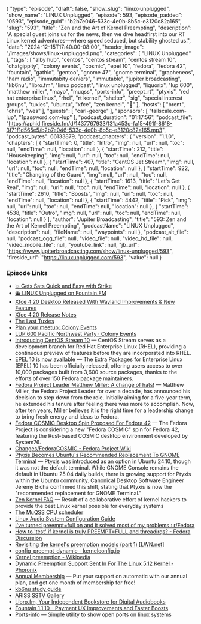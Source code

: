 {
  "type": "episode",
  "draft": false,
  "show_slug": "linux-unplugged",
  "show_name": "LINUX Unplugged",
  "episode": 593,
  "episode_padded": "0593",
  "episode_guid": "b2b7e046-533c-4e0b-8b5c-e3120c82a165",
  "slug": "593",
  "title": "Zen and the Art of Kernel Preempting",
  "description": "A special guest joins us for the news, then we dive headfirst into our RT Linux kernel adventures—where speed seduced, but stability ghosted us.",
  "date": "2024-12-15T17:40:00-08:00",
  "header_image": "/images/shows/linux-unplugged.png",
  "categories": [
    "LINUX Unplugged"
  ],
  "tags": [
    "alby hub",
    "centos",
    "centos stream",
    "centos stream 10",
    "chatgippity",
    "colony events",
    "cosmic",
    "epel 10",
    "fedora",
    "fedora 42",
    "fountain",
    "gathio",
    "gentoo",
    "gnome 47",
    "gnome terminal",
    "grapheneos",
    "ham radio",
    "immutabity deniers",
    "immutable",
    "jupiter broadcasting",
    "kb6nu",
    "libro.fm",
    "linux podcast",
    "linux unplugged",
    "liquorix",
    "lup 600",
    "matthew miller",
    "mayo",
    "muqss",
    "ports-info",
    "preept_rt",
    "ptyxis",
    "red hat enterprise linux",
    "rhel",
    "rt kernel",
    "shelter",
    "sig",
    "special interest groups",
    "tuxies",
    "ubuntu",
    "xfce",
    "zen kernel",
    "🦒"
  ],
  "hosts": [
    "brent",
    "chris",
    "wes"
  ],
  "guests": [
    "carl-george"
  ],
  "sponsors": [
    "tailscale.com-lup",
    "1password.com-lup"
  ],
  "podcast_duration": "01:17:56",
  "podcast_file": "https://aphid.fireside.fm/d/1437767933/f31a453c-fa15-491f-8618-3f71f1d565e5/b2b7e046-533c-4e0b-8b5c-e3120c82a165.mp3",
  "podcast_bytes": 66133879,
  "podcast_chapters": {
    "version": "1.1.0",
    "chapters": [
      {
        "startTime": 0,
        "title": "Intro",
        "img": null,
        "url": null,
        "toc": null,
        "endTime": null,
        "location": null
      },
      {
        "startTime": 212,
        "title": "Housekeeping",
        "img": null,
        "url": null,
        "toc": null,
        "endTime": null,
        "location": null
      },
      {
        "startTime": 407,
        "title": "CentOS Jet Stream",
        "img": null,
        "url": null,
        "toc": null,
        "endTime": null,
        "location": null
      },
      {
        "startTime": 922,
        "title": "Changing of the Guard",
        "img": null,
        "url": null,
        "toc": null,
        "endTime": null,
        "location": null
      },
      {
        "startTime": 1613,
        "title": "Let's Get Real",
        "img": null,
        "url": null,
        "toc": null,
        "endTime": null,
        "location": null
      },
      {
        "startTime": 2610,
        "title": "Boosts",
        "img": null,
        "url": null,
        "toc": null,
        "endTime": null,
        "location": null
      },
      {
        "startTime": 4442,
        "title": "Pick",
        "img": null,
        "url": null,
        "toc": null,
        "endTime": null,
        "location": null
      },
      {
        "startTime": 4538,
        "title": "Outro",
        "img": null,
        "url": null,
        "toc": null,
        "endTime": null,
        "location": null
      }
    ],
    "author": "Jupiter Broadcasting",
    "title": "593: Zen and the Art of Kernel Preempting",
    "podcastName": "LINUX Unplugged",
    "description": null,
    "fileName": null,
    "waypoints": null
  },
  "podcast_alt_file": null,
  "podcast_ogg_file": null,
  "video_file": null,
  "video_hd_file": null,
  "video_mobile_file": null,
  "youtube_link": null,
  "jb_url": "https://www.jupiterbroadcasting.com/show/linux-unplugged/593",
  "fireside_url": "https://linuxunplugged.com/593",
  "value": null
}


### Episode Links

* [💥 Gets Sats Quick and Easy with Strike](https://strike.me/ "💥 Gets Sats Quick and Easy with Strike")
* [📻 LINUX Unplugged on Fountain.FM](https://www.fountain.fm/show/dWiuBeqpDSM86AwXRXov "📻 LINUX Unplugged  on Fountain.FM")
* [Xfce 4.20 Desktop Released With Wayland Improvements & New Features](https://www.phoronix.com/news/Xfce-4.20-Released "Xfce 4.20 Desktop Released With Wayland Improvements &amp; New Features")
* [Xfce 4.20 Release Notes](https://alexxcons.github.io/blogpost_14.html "Xfce 4.20 Release Notes")
* [The Last Tuxies](https://tuxies.party "The Last Tuxies")
* [Plan your meetup: Colony Events](https://colonyevents.com/events/ "Plan your meetup: Colony Events")
* [LUP 600 Pacific Northwest Party · Colony Events](https://colonyevents.com/fE6j2xJyW_i7_OSntkiyZ "LUP 600 Pacific Northwest Party · Colony Events")
* [Introducing CentOS Stream 10](https://blog.centos.org/2024/12/introducing-centos-stream-10/ "Introducing CentOS Stream 10") — CentOS Stream serves as a development branch for Red Hat Enterprise Linux (RHEL), providing a continuous preview of features before they are incorporated into RHEL.
* [EPEL 10 is now available](https://communityblog.fedoraproject.org/epel-10-is-now-available/ "EPEL 10 is now available") — The Extra Packages for Enterprise Linux (EPEL) 10 has been officially released, offering users access to over 10,000 packages built from 3,600 source packages, thanks to the efforts of over 150 Fedora package maintainers.
* [Fedora Project Leader Matthew Miller: A change of hats!](https://fedoramagazine.org/fedora-project-leader-matthew-miller-a-change-of-hats/ "Fedora Project Leader Matthew Miller: A change of hats!") — Matthew Miller, the Fedora Project Leader for over a decade, has announced his decision to step down from the role. Initially aiming for a five-year term, he extended his tenure after feeling there was more to accomplish. Now, after ten years, Miller believes it is the right time for a leadership change to bring fresh energy and ideas to Fedora.
* [Fedora COSMIC Desktop Spin Proposed For Fedora 42](https://www.phoronix.com/news/Fedora-42-COSMIC-Spin-Proposed "Fedora COSMIC Desktop Spin Proposed For Fedora 42") — The Fedora Project is considering a new "Fedora COSMIC" spin for Fedora 42, featuring the Rust-based COSMIC desktop environment developed by System76.
* [Changes/FedoraCOSMIC - Fedora Project Wiki](https://fedoraproject.org/wiki/Changes/FedoraCOSMIC "Changes/FedoraCOSMIC - Fedora Project Wiki")
* [Ptyxis Becomes Ubuntu's Recommended Replacement To GNOME Terminal](https://www.phoronix.com/news/Ubuntu-Ptyxis-Recommended "Ptyxis Becomes Ubuntu&#x27;s Recommended Replacement To GNOME Terminal") — Ptyxis was introduced as an option in Ubuntu 24.10, though it was not the default terminal. While GNOME Console remains the default in Ubuntu 25.04 daily builds, there is growing support for Ptyxis within the Ubuntu community. Canonical Desktop Software Engineer Jeremy Bicha confirmed this shift, stating that Ptyxis is now the "recommended replacement for GNOME Terminal."
* [Zen Kernel FAQ](https://github.com/zen-kernel/zen-kernel/wiki/FAQ "Zen Kernel FAQ") — Result of a collaborative effort of kernel hackers to provide the best Linux kernel possible for everyday systems
* [The MuQSS CPU scheduler](https://lwn.net/Articles/720227/ "The MuQSS CPU scheduler")
* [Linux Audio System Configuration Guide](https://wiki.linuxaudio.org/wiki/system_configuration "Linux Audio System Configuration Guide")
* [I've turned preempt=full on and it solved most of my problems : r/Fedora](https://www.reddit.com/r/Fedora/comments/158fy6x/ive_turned_preemptfull_on_and_it_solved_most_of/ "I&#x27;ve turned preempt=full on and it solved most of my problems : r/Fedora")
* [How to 'test' if kernel is truly PREEMPT=FULL and threadirqs? - Fedora Discussion](https://discussion.fedoraproject.org/t/how-to-test-if-kernel-is-truly-preempt-full-and-threadirqs/100839 "How to &#x27;test&#x27; if kernel is truly PREEMPT=FULL and threadirqs? - Fedora Discussion")
* [Revisiting the kernel's preemption models (part 1) [LWN.net]](https://lwn.net/Articles/944686/ "Revisiting the kernel&#x27;s preemption models \(part 1\) \[LWN.net\]")
* [config_preempt_dynamic - kernelconfig.io](https://www.kernelconfig.io/config_preempt_dynamic "config_preempt_dynamic - kernelconfig.io")
* [Kernel preemption - Wikipedia](https://en.wikipedia.org/wiki/Kernel_preemption "Kernel preemption - Wikipedia")
* [Dynamic Preemption Support Sent In For The Linux 5.12 Kernel - Phoronix](https://www.phoronix.com/news/Linux-5.12-Dynamic-Preempt "Dynamic Preemption Support Sent In For The Linux 5.12 Kernel - Phoronix")
* [Annual Membership](https://jupitersignal.memberful.com/checkout?plan=117630 "Annual Membership") — Put your support on automatic with our annual plan, and get one month of membership for free!
* [kb6nu study guide](https://www.kb6nu.com/study-guides/ "kb6nu study guide")
* [ARISS SSTV Gallery](https://ariss-usa.org/ARISS_SSTV/index.php "ARISS SSTV Gallery")
* [Libro.fm, Your Independent Bookstore for Digital Audiobooks](https://libro.fm/referral?rf_code=lfm666757 "Libro.fm, Your Independent Bookstore for Digital Audiobooks")
* [Fountain 1.1.10 - Payment UX Improvements and Faster Boosts](https://blog.fountain.fm/p/1-1-10 "Fountain 1.1.10 - Payment UX Improvements and Faster Boosts")
* [Ports-info](https://github.com/mfat/ports-info "Ports-info") — Simple utility to show open ports on linux systems
